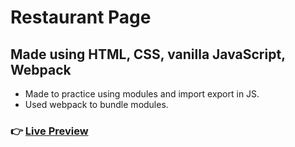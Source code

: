 # Restaurant Page
## Made using HTML, CSS, vanilla JavaScript, Webpack
- Made to practice using modules and import export in JS.
- Used webpack to bundle modules.


### 👉 [Live Preview](https://ohmpatil.github.io/RestaurantPage/)

